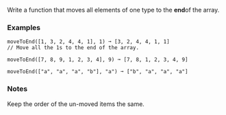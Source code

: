 Write a function that moves all elements of one type to the **end**of the array.


### Examples ###
    moveToEnd([1, 3, 2, 4, 4, 1], 1) ➞ [3, 2, 4, 4, 1, 1]
    // Move all the 1s to the end of the array.

    moveToEnd([7, 8, 9, 1, 2, 3, 4], 9) ➞ [7, 8, 1, 2, 3, 4, 9]

    moveToEnd(["a", "a", "a", "b"], "a") ➞ ["b", "a", "a", "a"]


### Notes ###
Keep the order of the un-moved items the same.